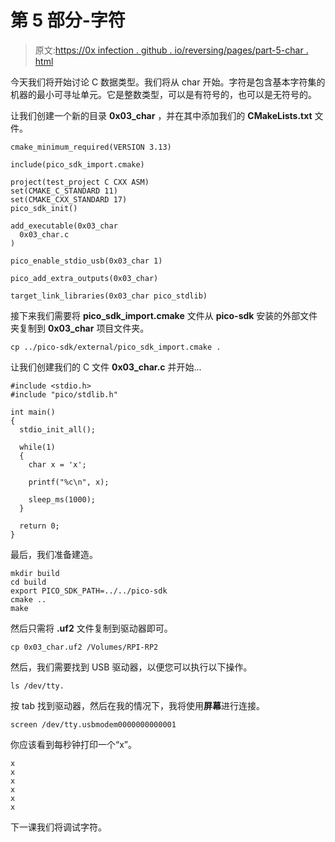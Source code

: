 # 第 5 部分-字符

> 原文:[https://0x infection . github . io/reversing/pages/part-5-char . html](https://0xinfection.github.io/reversing/pages/part-5-char.html)

今天我们将开始讨论 C 数据类型。我们将从 char 开始。字符是包含基本字符集的机器的最小可寻址单元。它是整数类型，可以是有符号的，也可以是无符号的。

让我们创建一个新的目录 **0x03_char** ，并在其中添加我们的 **CMakeLists.txt** 文件。

```
cmake_minimum_required(VERSION 3.13)

include(pico_sdk_import.cmake)

project(test_project C CXX ASM)
set(CMAKE_C_STANDARD 11) 
set(CMAKE_CXX_STANDARD 17) 
pico_sdk_init()

add_executable(0x03_char
  0x03_char.c
)

pico_enable_stdio_usb(0x03_char 1)

pico_add_extra_outputs(0x03_char)

target_link_libraries(0x03_char pico_stdlib)

```

接下来我们需要将 **pico_sdk_import.cmake** 文件从 **pico-sdk** 安装的外部文件夹复制到 **0x03_char** 项目文件夹。

```
cp ../pico-sdk/external/pico_sdk_import.cmake .

```

让我们创建我们的 C 文件 **0x03_char.c** 并开始...

```
#include <stdio.h>
#include "pico/stdlib.h"

int main() 
{
  stdio_init_all();

  while(1) 
  {
    char x = 'x';

    printf("%c\n", x);

    sleep_ms(1000);
  }

  return 0;
}

```

最后，我们准备建造。

```
mkdir build
cd build
export PICO_SDK_PATH=../../pico-sdk
cmake ..
make

```

然后只需将 **.uf2** 文件复制到驱动器即可。

```
cp 0x03_char.uf2 /Volumes/RPI-RP2

```

然后，我们需要找到 USB 驱动器，以便您可以执行以下操作。

```
ls /dev/tty.

```

按 tab 找到驱动器，然后在我的情况下，我将使用**屏幕**进行连接。

```
screen /dev/tty.usbmodem0000000000001

```

你应该看到每秒钟打印一个“x”。

```
x
x
x
x
x
x

```

下一课我们将调试字符。